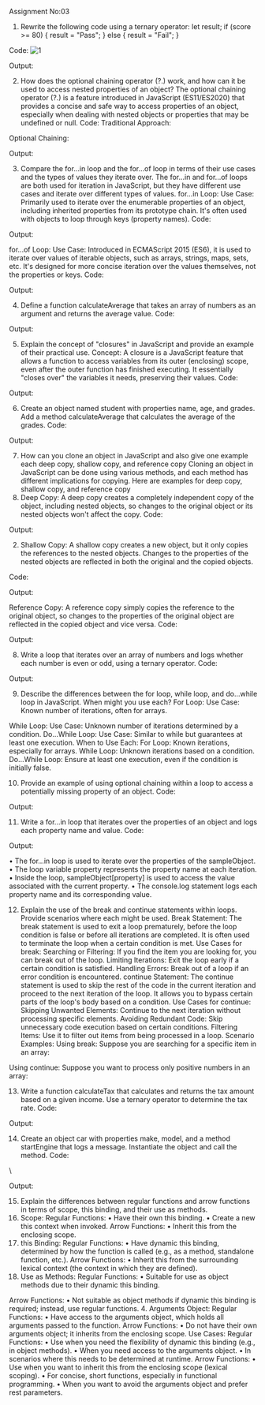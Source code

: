 Assignment No:03

1.	Rewrite the following code using a ternary operator:
let result;
if (score >= 80) {
    result = "Pass";
} else {
    result = "Fail";
}

Code:
![1](https://github.com/RumesahKhalid/100-Days-Of-Challenge/assets/112583410/324f0393-a088-4903-b706-34b03949ded8)

Output:
 

2.  How does the optional chaining operator (?.) work, and how can it be used to access nested properties of an object?
The optional chaining operator (?.) is a feature introduced in JavaScript (ES11/ES2020) that provides a concise and safe way to access properties of an object, especially when dealing with nested objects or properties that may be undefined or null.
Code:
Traditional Approach:







Optional Chaining:








Output:



3. Compare the for...in loop and the for...of loop in terms of their use cases and the types of values they iterate over.
The for...in and for...of loops are both used for iteration in JavaScript, but they have different use cases and iterate over different types of values.
for...in Loop:
Use Case:
Primarily used to iterate over the enumerable properties of an object, including inherited properties from its prototype chain.
It's often used with objects to loop through keys (property names).
Code:

     



Output:



for...of Loop:
Use Case:
Introduced in ECMAScript 2015 (ES6), it is used to iterate over values of iterable objects, such as arrays, strings, maps, sets, etc.
It's designed for more concise iteration over the values themselves, not the properties or keys.
Code:




Output:



  

4. Define a function calculateAverage that takes an array of numbers as an argument and returns the average value.
Code:







Output:






5.  Explain the concept of "closures" in JavaScript and provide an example of their practical use.
Concept: 
A closure is a JavaScript feature that allows a function to access variables from its outer (enclosing) scope, even after the outer function has finished executing. It essentially "closes over" the variables it needs, preserving their values.
Code:







Output:



6. Create an object named student with properties name, age, and grades. Add a method calculateAverage that calculates the average of the grades.
Code:











Output:
 


7. How can you clone an object in JavaScript and also give one example each deep copy, shallow copy, and reference copy
Cloning an object in JavaScript can be done using various methods, and each method has different implications for copying. Here are examples for deep copy, shallow copy, and reference copy
1. Deep Copy:
A deep copy creates a completely independent copy of the object, including nested objects, so changes to the original object or its nested objects won't affect the copy.
Code:




Output:	


2. Shallow Copy:
A shallow copy creates a new object, but it only copies the references to the nested objects. Changes to the properties of the nested objects are reflected in both the original and the copied objects.

Code:




Output:	


 
Reference Copy:
A reference copy simply copies the reference to the original object, so changes to the properties of the original object are reflected in the copied object and vice versa.
Code:




Output:	



8. Write a loop that iterates over an array of numbers and logs whether each number is even or odd, using a ternary operator.
Code:






Output:






9. Describe the differences between the for loop, while loop, and do...while loop in JavaScript. When might you use each?
For Loop:
Use Case: Known number of iterations, often for arrays.

While Loop:
Use Case: Unknown number of iterations determined by a condition.
Do...While Loop:
Use Case: Similar to while but guarantees at least one execution.
When to Use Each:
For Loop: Known iterations, especially for arrays.
While Loop: Unknown iterations based on a condition.
Do...While Loop: Ensure at least one execution, even if the condition is initially false.


10. Provide an example of using optional chaining within a loop to access a potentially missing property of an object.
Code:








Output:




11. Write a for...in loop that iterates over the properties of an object and logs each property name and value.
Code:




Output:



•	The for...in loop is used to iterate over the properties of the sampleObject.
•	The loop variable property represents the property name at each iteration.
•	Inside the loop, sampleObject[property] is used to access the value associated with the current property.
•	The console.log statement logs each property name and its corresponding value.


12. Explain the use of the break and continue statements within loops. Provide scenarios where each might be used.
Break Statement:
The break statement is used to exit a loop prematurely, before the loop condition is false or before all iterations are completed. It is often used to terminate the loop when a certain condition is met.
Use Cases for break:
Searching or Filtering: If you find the item you are looking for, you can break out of the loop.
Limiting Iterations: Exit the loop early if a certain condition is satisfied.
Handling Errors: Break out of a loop if an error condition is encountered.
continue Statement:
The continue statement is used to skip the rest of the code in the current iteration and proceed to the next iteration of the loop. It allows you to bypass certain parts of the loop's body based on a condition.
Use Cases for continue:
Skipping Unwanted Elements: Continue to the next iteration without processing specific elements.
Avoiding Redundant Code: Skip unnecessary code execution based on certain conditions.
Filtering Items: Use it to filter out items from being processed in a loop.
Scenario Examples:
Using break:
Suppose you are searching for a specific item in an array:









Using continue:
Suppose you want to process only positive numbers in an array:











13. Write a function calculateTax that calculates and returns the tax amount based on a given income. Use a ternary operator to determine the tax rate.
Code:







Output:


14. Create an object car with properties make, model, and a method startEngine that logs a message. Instantiate the object and call the method.
Code:



\



Output:



15. Explain the differences between regular functions and arrow functions in terms of scope, this binding, and their use as methods.
1. Scope:
Regular Functions:
•	Have their own this binding.
•	Create a new this context when invoked.
Arrow Functions:
•	Inherit this from the enclosing scope.
2. this Binding:
Regular Functions:
•	Have dynamic this binding, determined by how the function is called (e.g., as a method, standalone function, etc.).
Arrow Functions:
•	Inherit this from the surrounding lexical context (the context in which they are defined).
3. Use as Methods:
Regular Functions:
•	Suitable for use as object methods due to their dynamic this binding.

Arrow Functions:
•	Not suitable as object methods if dynamic this binding is required; instead, use regular functions.
4. Arguments Object:
Regular Functions:
•	Have access to the arguments object, which holds all arguments passed to the function.
Arrow Functions:
•	Do not have their own arguments object; it inherits from the enclosing scope.
Use Cases:
Regular Functions:
•	Use when you need the flexibility of dynamic this binding (e.g., in object methods).
•	When you need access to the arguments object.
•	In scenarios where this needs to be determined at runtime.
Arrow Functions:
•	Use when you want to inherit this from the enclosing scope (lexical scoping).
•	For concise, short functions, especially in functional programming.
•	When you want to avoid the arguments object and prefer rest parameters.


